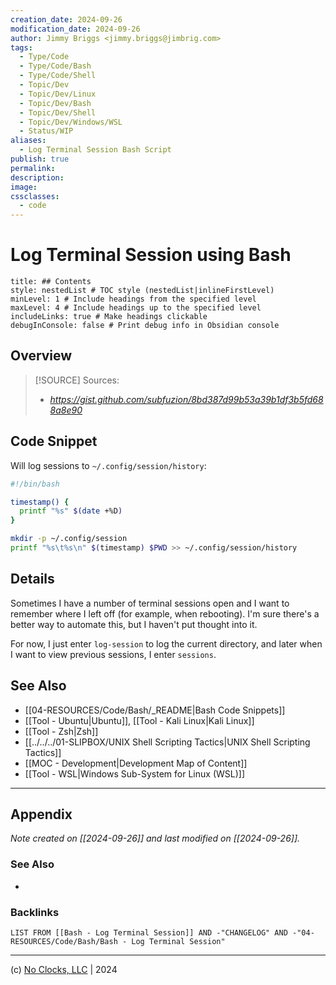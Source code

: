 ```yaml
---
creation_date: 2024-09-26
modification_date: 2024-09-26
author: Jimmy Briggs <jimmy.briggs@jimbrig.com>
tags:
  - Type/Code
  - Type/Code/Bash
  - Type/Code/Shell
  - Topic/Dev
  - Topic/Dev/Linux
  - Topic/Dev/Bash
  - Topic/Dev/Shell
  - Topic/Dev/Windows/WSL
  - Status/WIP
aliases:
  - Log Terminal Session Bash Script
publish: true
permalink:
description:
image:
cssclasses:
  - code
---
```


# Log Terminal Session using Bash

```table-of-contents
title: ## Contents 
style: nestedList # TOC style (nestedList|inlineFirstLevel)
minLevel: 1 # Include headings from the specified level
maxLevel: 4 # Include headings up to the specified level
includeLinks: true # Make headings clickable
debugInConsole: false # Print debug info in Obsidian console
```

## Overview

> [!SOURCE] Sources:
> - *https://gist.github.com/subfuzion/8bd387d99b53a39b1df3b5fd688a8e90*

## Code Snippet

Will log sessions to `~/.config/session/history`:

```bash
#!/bin/bash

timestamp() {
  printf "%s" $(date +%D)
}

mkdir -p ~/.config/session
printf "%s\t%s\n" $(timestamp) $PWD >> ~/.config/session/history
```

## Details

Sometimes I have a number of terminal sessions open and I want to remember where I left off (for example, when rebooting). I'm sure there's a better way to automate this, but I haven't put thought into it.

For now, I just enter `log-session` to log the current directory, and later when I want to view previous sessions, I enter `sessions`.

## See Also

- [[04-RESOURCES/Code/Bash/_README|Bash Code Snippets]]
- [[Tool - Ubuntu|Ubuntu]], [[Tool - Kali Linux|Kali Linux]]
- [[Tool - Zsh|Zsh]]
- [[../../../01-SLIPBOX/UNIX Shell Scripting Tactics|UNIX Shell Scripting Tactics]]
- [[MOC - Development|Development Map of Content]]
- [[Tool - WSL|Windows Sub-System for Linux (WSL)]]

***

## Appendix

*Note created on [[2024-09-26]] and last modified on [[2024-09-26]].*

### See Also

- 

### Backlinks

```dataview
LIST FROM [[Bash - Log Terminal Session]] AND -"CHANGELOG" AND -"04-RESOURCES/Code/Bash/Bash - Log Terminal Session"
```

***

(c) [No Clocks, LLC](https://github.com/noclocks) | 2024